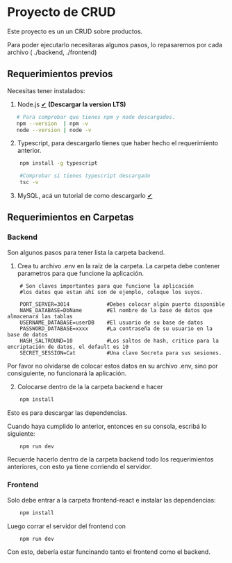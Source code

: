 # Proyecto de CRUD

Este proyecto es un un CRUD sobre productos.

Para poder ejecutarlo necesitaras algunos pasos, lo repasaremos por cada archivo ( ./backend, ./frontend)

## Requerimientos previos 
Necesitas tener instalados: 

1. Node.js [✔](https://nodejs.org/es) **(Descargar la version LTS)**
``` bash 
   # Para comprobar que tienes npm y node descargados.
   npm --version  | npm -v  
   node --version | node -v
```
2. Typescript, para descargarlo tienes que haber hecho el requerimiento anterior.
``` bash 
    npm install -g typescript

    #Comprobar si tienes typescript descargado
    tsc -v
```
3. MySQL, acá un tutorial de como descargarlo [✔](https://www.youtube.com/watch?v=Pj5C7rkGrtc)



## Requerimientos en Carpetas

### Backend
Son algunos pasos para tener lista la carpeta backend.

1. Crea tu archivo .env en la raíz de la carpeta. La carpeta debe contener parametros para que funcione la aplicación.

```env
    # Son claves importantes para que funcione la aplicación 
    #los datos que estan ahí son de ejemplo, coloque los suyos.

    PORT_SERVER=3014            #Debes colocar algún puerto disponible
    NAME_DATABASE=DbName        #El nombre de la base de datos que almacenará las tablas
    USERNAME_DATABASE=userDB    #El usuario de su base de datos 
    PASSWORD_DATABASE=xxxx      #La contraseña de su usuario en la base de datos
    HASH_SALTROUND=10           #Los saltos de hash, critico para la encriptación de datos, el default es 10
    SECRET_SESSION=Cat          #Una clave Secreta para sus sesiones.
```

Por favor no olvidarse de colocar estos datos en su archivo .env, sino por consiguiente, no funcionará la aplicación.

2. Colocarse dentro de la la carpeta backend e hacer 
```bash
    npm install  
```
Esto es para descargar las dependencias.


Cuando haya cumplido lo anterior, entonces en su consola, escribá lo siguiente: 

```bash
    npm run dev
```
Recuerde hacerlo dentro de la carpeta backend todo los requerimientos anteriores, con esto ya tiene corriendo el servidor.


### Frontend

Solo debe entrar a la carpeta frontend-react e instalar las dependencias:

```bash
    npm install
```

Luego corrar el servidor del frontend con 

```bash
    npm run dev 
```

Con esto, debería estar funcinando tanto el frontend como el backend.
